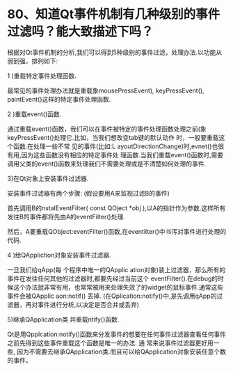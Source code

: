 # 80、知道Qt事件机制有几种级别的事件过滤吗？能大致描述下吗？

根据对Qt事件机制的分析,我们可以得到5种级别的事件过滤，处理办法.以功能从弱到强，排列如下:

1 )重载特定事件处理函数.

最常见的事件处理办法就是重载象mousePressEvent), keyPressEvent(), paintEvent()这样的特定事件处理函数.

2 )重载event()函数.

通过重载event()函数，我们可以在事件被特定的事件处理函数处理之前(象keyPressEvent()处理它.比如，当我们想改变tab键的默认动作
时，一般要重载这个函数.在处理一些不常 见的事件(比如:L ayoutDirectionChange)时,evnet()也很有用,因为这些函数没有相应的特定事件处
理函数.当我们重载event()函数时,需要调用父类的event()函数来处理我们不需要处理或是不清楚如何处理的事件.

3)在Qt对象上安装事件过滤器.

安装事件过滤器有两个步骤: (假设要用A来监视过滤B的事件)

首先调用B的nstalEventFilter( const QOject *obj ),以A的指针作为参数.这样所有发往B的事件都将先由A的eventFilter()处理.

然后，A要重载QObject:eventFilter()函数,在eventilter()中书泻对事件进行处理的代码.

4 )给QAppliction对象安装事件过滤器.

一旦我们给qApp(每 个程序中唯一的QApplic ation对象)装上过滤器，那么所有的事件在发往任何其他的过滤器时,都要先经过当前这个
eventFilter().在debug的时候这个办法就非常有用，也常常被用来处理失效了的widget的鼠标事件.通常这些事件会被QApplic aon:notif()
丢掉. (在Qplication:notify()中,是先调用qApp的过滤器，再对事件进行分析,以决定是否合并或丢弃)

5)继承QApplication类 并重载ntify()函数.

Qt是用Qpplcation:notify()函数来分发事件的想要在任何事件过滤器查看任何事件之前先得到这些事件重载这个函数是唯一的办法. 通
常来说事件过滤器更好用一些, 因为不需要去继承QApplication类.而且可以给QApplication对象安装任意个数的事件。
